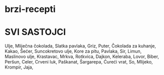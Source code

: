# brzi-recepti
# SVI SASTOJCI 

Ulje, 
Mliječna čokolada, 
Slatka pavlaka, 
Griz, 
Puter, 
Čokolada za kuhanje, 
Kakao, 
Šećer, 
Suncokretovo ulje, 
Kore za pitu, 
Pavlaka, 
Sir, 
Limun, 
Maslinovo ulje, 
Krastavac, 
Mrkva, 
Rotkvica, 
Dajkon, 
Keleraba, 
Lovor, 
Biber, 
Peršun, 
Celer, 
Crveni luk, 
Paškanat, 
Šargarepa, 
Ćureći vrat, 
So, 
Mlijeko,
Krompir, 
Jaja,
